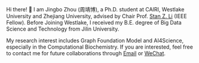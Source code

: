 Hi there! 👋 I am Jingbo Zhou (周靖博), a Ph.D. student at CAIRI, Westlake University and Zhejiang University, advised by Chair Prof. [Stan Z. Li](https://www.westlake.edu.cn/faculty/stan-zq-li.html) (IEEE Fellow). Before Joining Westlake, I received my B.E. degree of Big Data Science and Technology from Jilin University.

My research interest includes Graph Foundation Model and AI4Science, especially in the Computational Biochemistry. If you are interested, feel free to contact me for future collaborations through <a href="mailto:zhoujingbo@westlake.edu.cn">Email</a> or [WeChat](https://jingbo02.github.io/images/wechat.jpg).


